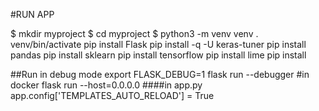 #RUN APP

$ mkdir myproject
$ cd myproject
$ python3 -m venv venv
. venv/bin/activate
pip install Flask
pip install -q -U keras-tuner
pip install pandas
pip install sklearn
pip install tensorflow
pip install lime
pip install 


##Run in debug mode
export FLASK_DEBUG=1
flask run  --debugger
#in docker
flask run --host=0.0.0.0
####in app.py
 app.config['TEMPLATES_AUTO_RELOAD'] = True 
